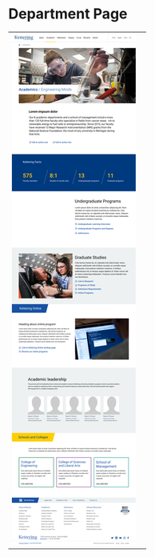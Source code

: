 # Department Page

|                                          |   |
| ---------------------------------------- | - |
| ![](../../.gitbook/assets/deptpage.png)  |   |
